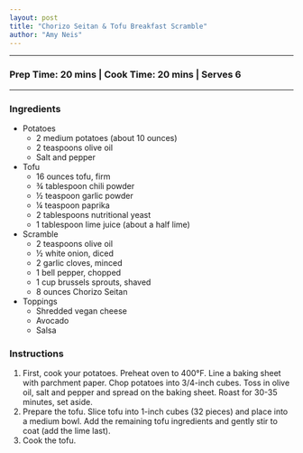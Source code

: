```yaml
---
layout: post
title: "Chorizo Seitan & Tofu Breakfast Scramble"
author: "Amy Neis"
---
```


---
### Prep Time: 20 mins | Cook Time: 20 mins | Serves 6
---

### Ingredients
- Potatoes 
  - 2 medium potatoes (about 10 ounces)
  - 2 teaspoons olive oil
  - Salt and pepper
- Tofu
  - 16 ounces tofu, firm 
  - ¾ tablespoon chili powder
  - ½ teaspoon garlic powder
  - ¼ teaspoon paprika
  - 2 tablespoons nutritional yeast
  - 1 tablespoon lime juice (about a half lime)
- Scramble
  - 2 teaspoons olive oil
  - ½ white onion, diced
  - 2 garlic cloves, minced
  - 1 bell pepper, chopped
  - 1 cup brussels sprouts, shaved 
  - 8 ounces Chorizo Seitan
- Toppings
  - Shredded vegan cheese
  - Avocado
  - Salsa

### Instructions

1. First, cook your potatoes. Preheat oven to 400°F. Line a baking sheet with parchment paper. Chop potatoes into 3/4-inch cubes. Toss in olive oil, salt and pepper and spread on the baking sheet. Roast for 30-35 minutes, set aside.
2. Prepare the tofu. Slice tofu into 1-inch cubes (32 pieces) and place into a medium bowl. Add the remaining tofu ingredients and gently stir to coat (add the lime last). 
3. Cook the tofu. 
